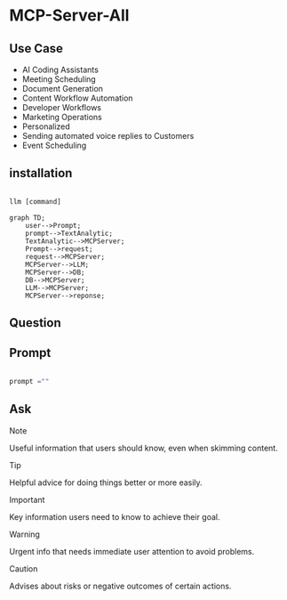 # MCP-Server-All

## Use Case 
- AI Coding Assistants
- Meeting Scheduling
- Document Generation
- Content Workflow Automation
- Developer Workflows
- Marketing Operations
- Personalized 
- Sending automated voice replies to Customers
- Event Scheduling

## installation 
```python

llm [command]


```

```mermaid
graph TD;
    user-->Prompt;
    prompt-->TextAnalytic;
    TextAnalytic-->MCPServer;
    Prompt-->request;
    request-->MCPServer;
    MCPServer-->LLM;
    MCPServer-->DB;
    DB-->MCPServer;
    LLM-->MCPServer;
    MCPServer-->reponse;
```

## Question



## Prompt

```python

prompt =""

````


## Ask




> [!NOTE]
> Useful information that users should know, even when skimming content.

> [!TIP]
> Helpful advice for doing things better or more easily.

> [!IMPORTANT]
> Key information users need to know to achieve their goal.

> [!WARNING]
> Urgent info that needs immediate user attention to avoid problems.

> [!CAUTION]
> Advises about risks or negative outcomes of certain actions.
> 

